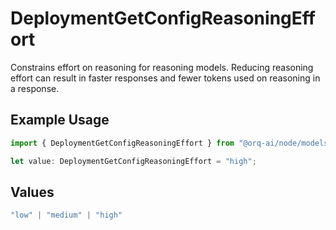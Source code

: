 # DeploymentGetConfigReasoningEffort

Constrains effort on reasoning for reasoning models. Reducing reasoning effort can result in faster responses and fewer tokens used on reasoning in a response.

## Example Usage

```typescript
import { DeploymentGetConfigReasoningEffort } from "@orq-ai/node/models/operations";

let value: DeploymentGetConfigReasoningEffort = "high";
```

## Values

```typescript
"low" | "medium" | "high"
```